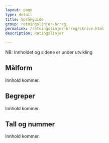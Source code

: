 ```yaml
---
layout: page
type: detail
title: Språkguide
group: retningslinjer-brreg
permalink: /retningslinjer-brreg/skrive.html
description: Retingslinjer

---
```


<div id="alert-no-arrow" class="a-message a-message-error a-message--arrow-off a-message--fullwidth mb-2 a-py-minus-1">
  NB: Innholdet og sidene er under utvikling
</div>

## Målform
Innhold kommer.

## Begreper
Innhold kommer.

## Tall og nummer
Innhold kommer.
